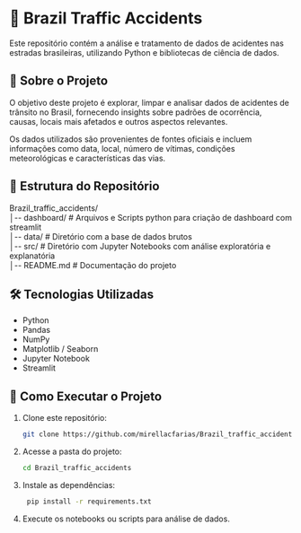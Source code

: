 # 🚦 Brazil Traffic Accidents

Este repositório contém a análise e tratamento de dados de acidentes nas estradas brasileiras, utilizando Python e bibliotecas de ciência de dados. 

## 📌 Sobre o Projeto

O objetivo deste projeto é explorar, limpar e analisar dados de acidentes de trânsito no Brasil, fornecendo insights sobre padrões de ocorrência, causas, locais mais afetados e outros aspectos relevantes.

Os dados utilizados são provenientes de fontes oficiais e incluem informações como data, local, número de vítimas, condições meteorológicas e características das vias.

## 📂 Estrutura do Repositório

Brazil_traffic_accidents/ 
<br>│-- dashboard/ # Arquivos e Scripts python para criação de dashboard com streamlit
<br>│-- data/ # Diretório com a base de dados brutos
<br>│-- src/ # Diretório com Jupyter Notebooks com análise exploratória e explanatória
<br>│-- README.md # Documentação do projeto

## 🛠 Tecnologias Utilizadas

- Python
- Pandas
- NumPy
- Matplotlib / Seaborn
- Jupyter Notebook
- Streamlit

## 🚀 Como Executar o Projeto

1. Clone este repositório:
   ```bash
   git clone https://github.com/mirellacfarias/Brazil_traffic_accidents.git
   
2. Acesse a pasta do projeto:
    ```bash
    cd Brazil_traffic_accidents

3. Instale as dependências:
   ```bash
    pip install -r requirements.txt

4. Execute os notebooks ou scripts para análise de dados.
